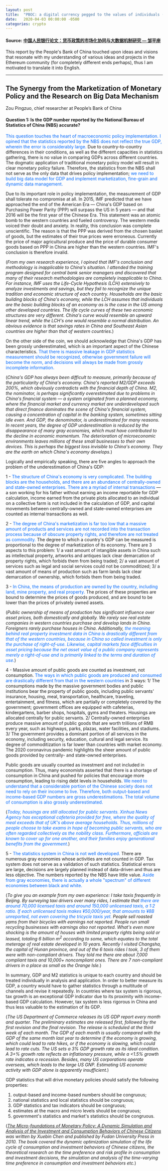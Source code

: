 ```yaml
---
layout: post
title:  "PBOC: a digital currency pegged to the values of individuals (Part 2/4)"
date:   2020-04-03 00:00:00 -0500
categories: crypto
---
```

#### Source: [中国人民银行论文：货币政策的市场化协同与大数据机制研究 — 邹平座](https://www.chainnews.com/zh-hant/articles/551734637322.htm)

This report by the People's Bank of China touched upon ideas and visions that resonate with my understanding of various ideas and projects in the Ethereum community (for completely different ends perhaps), thus I am motivated to translate it into English.

***

## The Synergy from the Marketization of Monetary Policy and the Research on Big Data Mechanism
Zou Pingzuo, chief researcher at People’s Bank of China

#### Question 1: Is the GDP number reported by the National Bureau of Statistics of China (NBS) accurate?

<span style="color:#0067FB">This question touches the heart of macroeconomic policy implementation. I opined that the statistics reported by the NBS does not reflect the true GDP, wherein the error is considerably large.</span> Due to country-to-country differences in their conditions, as well as the different capacities in statistics gathering, there is no value in comparing GDPs across different countries. The dogmatic application of traditional monetary policy model will result in clear monetary policy failure. Therefore, the statistics from the NBS shall not serve as the only data that drives policy implementation; <span style="color:#0067FB">we need to build big data model for GDP and implement marketization, fine-grain and dynamic data management.</span>

Due to its important role in policy implementation, the measurement of GDP shall tolerate no compromise at all. In 2015, IMF predicted that we have approached the end of the American Era — China's GDP based on Purchasing Power Parity (PPP) will surpass the US in 5 years — and that 2016 will be the first year of the Chinese Era. This statement was an atomic bomb to the western countries and fueled controversy. The western media voiced their doubt and anxiety. In reality, this conclusion was complete unscientific. The reason is that the PPP was derived from the chosen basket of goods, but the estimates of their true prices were erroneous. Currently the price of major agricultural produce and the price of durable consumer goods based on PPP in China are higher than the western countries. IMF's conclusion is therefore invalid.

(*From my own research experience, I opined that IMF's conclusion and methodology is inapplicable to China's situation. I attended the training program designed for central bank senior managers and discovered that many of their research methodologies are completely inapplicable to China. For instance, IMF uses the Life-Cycle Hypothesis (LCH) extensively to analyze investments and savings, but they fail to recognize the unique tradition and economic structure of each country. Households are the basic building blocks of China's economy, while the LCH assumes that individuals are the basic building blocks of an economy as is the case in the US among other developed countries. The life cycle curves of these two economic structures are very different. China's curve would resemble an upward linear trend, while the LCH's one would resemble a normal distribution. An obvious evidence is that savings rates in China and Southeast Asian countries are higher than that of western countries.*)

On the other side of the coin, we should acknowledge that China's GDP has been grossly underestimated, which is an important aspect of the Chinese characteristics. <span style="color:#0067FB">That there is massive leakage in GDP statistics measurement should be recognized, otherwise government failure will become the norm, and decisions will always be made from grossly incomplete information.</span>

(*China's GDP has always been difficult to measure, primarily because of the particularity of China's economy. China's reported M2/GDP exceeds 200%, which obviously contradicts with the financial depth of China. M2, the nominator, is perhaps significantly overestimated due to problems in China's financial system — a system originated from a planned economy, where the financial market and currency market are underdeveloped such that direct finance dominates the scene of China's financial system, causing a concentration of capital in the banking system, sometimes sitting idle even. And GDP, the denominator, is underestimated for many reasons. In recent years, the degree of GDP underestimation is reduced by the disappearance of many gray economies, which must have contributed to the decline in economic momentum. The deterioration of microeconomic environments leaves millions of these small businesses to their own devices. This is perhaps the biggest loss invisible to China's economy. They are the earth on which China's economy develops.*)

Logically and empirically speaking, there are five angles to approach the problem of the underestimation of China's GDP:

1 - <span style="color:#0067FB">The structure of China's economy is very complicated. The building blocks are the households, and there are an abundance of centrally-owned and state-owned enterprises. There are a myriad of internal transactions</span> — a son working for his father without earning an income reportable for GDP calculation, income earned from the private plots allocated to an individual on a collective farm is not included in the calculation of GDP, and capital movements between centrally-owned and state-owned enterprises are counted as internal transactions as well.

2 - <span style="color:#0067FB">The degree of China's marketization is far too low that a massive amount of products and services are not recorded into the transaction process because of obscure property rights, and therefore are not treated as commodity.</span> The degree to which a country's GDP can be measured is proportional to the degree of marketization of its economy. There are 3 aspects to this problem: 1/ a vast amount of intangible assets in China such as intellectual property, artworks and antiques lack clear demarcation of property rights, which forbids them from being traded; 2/ a vast amount of services such as legal and social services could not be commoditized; 3/ a vast amount of means of production such as farm lands lack clear demarcation of ownership, which forbids them from being traded.

3 - <span style="color:#0067FB">In China, the means of production are owned by the country, including land, mine property, and real property.</span> The prices of these properties are bound to determine the prices of goods produced, and are bound to be lower than the prices of privately owned assets.

(*Public ownership of means of production has significant influence over asset prices, both domestically and globally. We rarely see real estate companies in western countries purchase and develop lands in China. Foreigners rarely purchase houses in China. Additionally, <span style="color:#0067FB">the meaning behind real property investment data in China is drastically different from that of the western countries, because in China so called investment is only the purchase of right-of-use. Likewise, capital markets face difficulties in asset pricing because the net asset value of a public company represents merely a right-of-use and is primarily linked to the terms and duration of use.</span>*)

4 - Massive amount of public goods are counted as investment, not consumption. <span style="color:#0067FB">The ways in which public goods are produced and consumed are drastically different from that in the western countries</span> in 3 ways: 1/ The consumptions made by the massive government bodies and public institutions bear the property of public goods, including public servants' insurance, housing, meal, transportation, healthcare, traveling, entertainment, and fitness, which are partially or completely covered by the government; government offices are equipped with cafeterias, kindergartens, barber shops, hospitals, gyms and theaters. Housings are allocated centrally for public servants. 2/ Centrally-owned enterprises produce massive amount of public goods that are worth trillions of RMB every year, such as highways, parks, plazas, water facilities, and stadiums. 3/ The government provides a dominant portion of all services in the economy, including security, education, cultural and legal service. Its degree of commoditization is far lower than countries with market economy. The 2020 coronavirus pandemic highlights the sheer amount of public goods provided by centrally- and state-owned enterprises.

Public goods are usually counted as investment and not included in consumption. Thus, many economists asserted that there is a shortage of consumption in China and pushed for policies that encourage more consumption, leading to rising debt levels in households. <span style="color:#0067FB">We need to understand that a considerable portion of the Chinese society does not need to rely on their income to live. Therefore, both output-based and income-based GDP numbers are gross underestimations. The total volume of consumption is also grossly underestimated.</span>

(*<span style="color:#0067FB">Today, housings are still allocated for public servants. Xinhua News Agency has exceptional cafeteria provided for free, where the quality of meal exceeds that of UK's above average households. Thus, millions of people choose to take exams in hope of becoming public servants, who are often regarded collectively as the nobility class. Furthermore, officials are known to cover up for one another, and their families enjoy generational benefits from the government.</span>*)

5 - <span style="color:#0067FB">The statistics system in China is not well developed.</span> There are numerous gray economies whose activities are not counted in GDP. Tax system does not serve as a validation of such statistics. Statistical errors are large, decisions are largely planned instead of data-driven and thus are less objective. The numbers reported by the NBS have little value. <span style="color:#0067FB">Aside from gray economies, there is actually a whole "spectrum" of different economies between black and white.</span>

(*To give you an example from my own experience: I take taxis frequently in Beijing. By surveying taxi drivers over many rides, I estimate that <span style="color:#0067FB">there are around 70,000 licensed taxis and around 150,000 unlicensed taxis, a 1:2 ratio. If each unlicensed taxis makes ¥50,000/year, that amounts to ¥8B unreported, not even covering the tricycle taxis yet.</span> People sell roasted yams from their bicycles with earnings not reported. People run small recycling businesses with earnings also not reported. What's even more shocking is the amount of houses with limited property rights being sold or leased, totaling 6 billion m<sup>2</sup> according to some, which equates to the total meterage of real estate developed in 10 years. Recently I visited Changsha, the capital of Hunan province, and out of the 6 taxis rides I took, 3 of them were with non-compliant drivers. They told me there are about 7,000 compliant taxis and 10,000+ noncompliant ones. There are 7 non-compliant drivers in a place as small as the Orange Isle.*)

In summary, GDP and M2 statistics is unique to each country and should be treated individually in analysis and application. In order to better measure its GDP, a country would have to gather statistics through a multitude of channels and revise it repeatedly.  In countries where tax system is rigorous, tax growth is an exceptional GDP indicator due to its proximity with income-based GDP calculation. However, tax system is less rigorous in China and thus less valuable to the estimation of its GDP.

(*The US Department of Commerce releases its US GDP report every month and quarter. The preliminary estimates are released first, followed by the first revision and the final revision. The release is scheduled at the third week of each month. The GDP of each month is usually compared with the GDP of the same month last year to determine if the economy is growing, which could lead to rate hikes, or if the economy is slowing, which could lead to rate cuts. The US sets a 3% GDP growth rate as its ideal condition. A 3+% growth rate reflects an inflationary pressure, while a <1.5% growth rate indicates a recession. Besides, many US corporations operate overseas, which leads to the large US GNP. Estimating US economic activity with GDP alone is apparently insufficient.*)

GDP statistics that will drive monetary policies should satisfy the following properties:
1. output-based and income-based numbers should be congruous;
2. national statistics and local statistics should be congruous;
3. GDP statistics and tax indicators should be congruous;
4. estimates at the macro and micro levels should be congruous;
5. government's statistics and market's statistics should be congruous.

(*[The Micro-foundations of Monetary Policy: A Dynamic Simulation and Analysis of the Investment and Consumption Behaviors of Chinese Citizens](https://www.amazon.com/%E8%B4%A7%E5%B8%81%E6%94%BF%E7%AD%96%E5%BE%AE%E8%A7%82%E5%9F%BA%E7%A1%80-%E4%B8%AD%E5%9B%BD%E5%B1%85%E6%B0%91%E6%B6%88%E8%B4%B9%E5%92%8C%E6%8A%95%E8%B5%84%E8%A1%8C%E4%B8%BA%E5%8A%A8%E6%80%81%E6%A8%A1%E6%8B%9F%E7%A0%94%E7%A9%B6-%E9%99%88%E5%AD%A6%E5%BD%AC%EF%BC%8C%E7%AD%89/dp/B003ZK59JY) was written by Xuebin Chen and published by Fudan University Press in 2010. The book covered the dynamic optimization simulation of the life cycle of consumption and investment behaviors of Chinese citizens, the theoretical research on the time preference and risk profile in consumption and investment decisions, the simulation and analysis of the time-varying time preference in consumption and investment behaviors etc.*)
